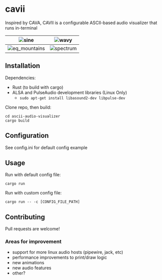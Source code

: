 # cavii
Inspired by CAVA, CAVII is a configurable ASCII-based audio visualizer that runs in-terminal

![sine](https://github.com/user-attachments/assets/898bb93e-7b39-461b-8e39-4f1cb6501213)  |  ![wavy](https://github.com/user-attachments/assets/3ac3d87b-2314-4bbb-ac3b-0c28c7dc414a)
:-------------------------:|:-------------------------:
![eq_mountains](https://github.com/user-attachments/assets/68fbb590-140a-44dd-8ef6-c65d2a6c68b3)  |  ![spectrum](https://github.com/user-attachments/assets/2aade753-6ec8-4aed-a93a-c598a90b8cb8)

## Installation
Dependencies:
 - Rust (to build with cargo)
 - ALSA and PulseAudio development libraries (Linux Only)
   - `sudo apt-get install libasound2-dev libpulse-dev`

Clone repo, then build:
```
cd ascii-audio-visualizer
cargo build
```

## Configuration
See config.ini for default config example

## Usage
Run with default config file:
```
cargo run
```
Run with custom config file:
```
cargo run -- -c [CONFIG_FILE_PATH]
```

## Contributing
Pull requests are welcome! 

### Areas for improvement
 - support for more linux audio hosts (pipewire, jack, etc)
 - performance improvements to print/draw logic
 - new animations
 - new audio features
 - other?  
